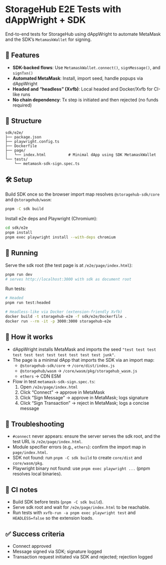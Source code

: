 # StorageHub E2E Tests with dAppWright + SDK

End-to-end tests for StorageHub using dAppWright to automate MetaMask and the SDK’s `MetamaskWallet` for signing.

## 🚀 Features

- **SDK-backed flows**: Use `MetamaskWallet.connect()`, `signMessage()`, and `signTxn()`
- **Automated MetaMask**: Install, import seed, handle popups via dAppWright
- **Headed and “headless” (Xvfb)**: Local headed and Docker/Xvfb for CI-like runs
- **No chain dependency**: Tx step is initiated and then rejected (no funds required)

## 📁 Structure

```
sdk/e2e/
├── package.json
├── playwright.config.ts
├── Dockerfile
├── page/
│   └── index.html          # Minimal dApp using SDK MetamaskWallet
└── tests/
    └── metamask-sdk-sign.spec.ts
```

## 🛠️ Setup

Build SDK once so the browser import map resolves `@storagehub-sdk/core` and `@storagehub/wasm`:

```bash
pnpm -C sdk build
```

Install e2e deps and Playwright (Chromium):

```bash
cd sdk/e2e
pnpm install
pnpm exec playwright install --with-deps chromium
```

## 🧪 Running

Serve the sdk root (the test page is at `/e2e/page/index.html`):

```bash
pnpm run dev
# serves http://localhost:3000 with sdk as document root
```

Run tests:

```bash
# Headed
pnpm run test:headed

# Headless-like via Docker (extension-friendly Xvfb)
docker build -t storagehub-e2e -f sdk/e2e/Dockerfile .
docker run --rm -it -p 3000:3000 storagehub-e2e
```

## 🔧 How it works

- dAppWright installs MetaMask and imports the seed `"test test test test test test test test test test test junk"`.
- The page is a minimal dApp that imports the SDK via an import map:
  - `@storagehub-sdk/core` → `/core/dist/index.js`
  - `@storagehub/wasm` → `/core/wasm/pkg/storagehub_wasm.js`
  - `ethers` → CDN ESM
- Flow in test `metamask-sdk-sign.spec.ts`:
  1) Open `/e2e/page/index.html`
  2) Click “Connect” → approve in MetaMask
  3) Click “Sign Message” → approve in MetaMask; logs signature
  4) Click “Sign Transaction” → reject in MetaMask; logs a concise message

## 🐛 Troubleshooting

- `#connect` never appears: ensure the server serves the sdk root, and the test URL is `/e2e/page/index.html`.
- Module specifier errors (e.g., `ethers`): confirm the import map in `page/index.html`.
- SDK not found: run `pnpm -C sdk build` to create `core/dist` and `core/wasm/pkg`.
- Playwright binary not found: use `pnpm exec playwright ...` (pnpm resolves local binaries).

## 🧰 CI notes

- Build SDK before tests (`pnpm -C sdk build`).
- Serve sdk root and wait for `/e2e/page/index.html` to be reachable.
- Run tests with `xvfb-run -a pnpm exec playwright test` and `HEADLESS=false` so the extension loads.

## ✅ Success criteria

- Connect approved
- Message signed via SDK; signature logged
- Transaction request initiated via SDK and rejected; rejection logged

